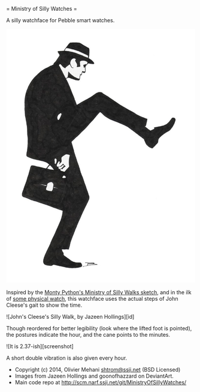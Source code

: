 = Ministry of Silly Watches =

A silly watchface for Pebble smart watches.

![A tribute to John Cleese by goonofhazzard on DeviantArt][silly-walk]

Inspired by the [Monty Python's Ministry of Silly Walks sketch][wp-silly-walks],
and in the ilk of [some physical watch][tg-silly-walk-watch], this watchface
uses the actual steps of John Cleese's gait to show the time.

![John's Cleese's Silly Walk, by Jazeen Hollings][id]

Though reordered for better legibility (look where the lifted foot is pointed),
the postures indicate the hour, and the cane points to the minutes.

![It is 2.37-ish][screenshot]

A short double vibration is also given every hour.

* Copyright (c) 2014, Olivier Mehani <shtrom@ssji.net> (BSD Licensed)
* Images from Jazeen Hollings and goonofhazzard on DeviantArt.
* Main code repo at http://scm.narf.ssji.net/git/MinistryOfSillyWatches/

[silly-walk]: resources/images/sillywalks/The_ministry_of_silly_walks.jpg "The Ministry of Silly Walks, by goonofhazzard on DeviantArt: http://goonofhazzard.deviantart.com/art/The-ministry-of-silly-walks-7665679"
[wp-silly-walks]: https://en.wikipedia.org/wiki/The_Ministry_of_Silly_Walks "The Ministry of Silly Walks. Wikipedia"
[tg-silly-walk-watch]: https://www.thinkgeek.com/product/16bc/?srp=32 "Monty Python Ministry of Silly Walks Watch. ThinkGeek"
[silly-gait]: resources/images/sillywalks/Silly_Walk_Gait.jpg "Silly Walk Gait,
by Jazeen Hollings, CC-BY-SA 3.0 on Wikimedia Commons: https://commons.wikimedia.org/wiki/File:Silly_Walk_Gait.jpg"
